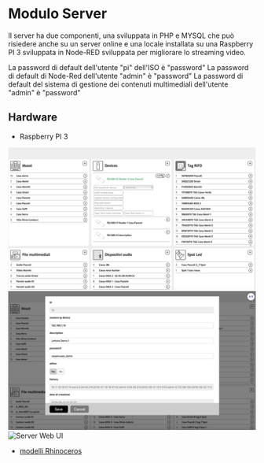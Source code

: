 # Modulo Server

Il server ha due componenti, una sviluppata in PHP e MYSQL che può risiedere anche su un server online e una locale installata su una Raspberry PI 3 sviluppata in Node-RED sviluppata per migliorare lo streaming video.

La password di default dell'utente "pi" dell'ISO è "password"
La password di default di Node-Red dell'utente "admin" è "password"
La password di default del sistema di gestione dei contenuti multimediali dell'utente "admin" è "password"

## Hardware

- Raspberry PI 3

![Server Web UI](server/img/server_UI_01.jpg)
![Server Web UI](server/img/server_UI_02.png)
![Server Web UI](server/img/server_UI_01.png)

- [modelli Rhinoceros]()

